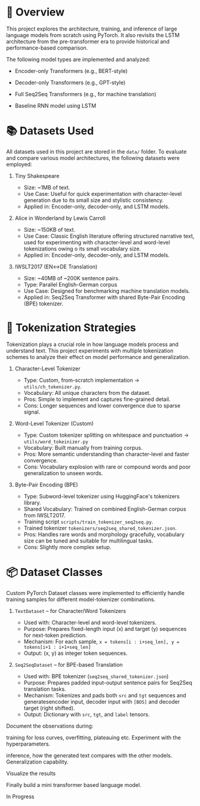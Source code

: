 # 📌 Overview
This project explores the architecture, training, and inference of large language models from scratch using PyTorch. It also revisits the LSTM architecture from the pre-transformer era to provide historical and performance-based comparison.

The following model types are implemented and analyzed:

* Encoder-only Transformers (e.g., BERT-style)

* Decoder-only Transformers (e.g., GPT-style)

* Full Seq2Seq Transformers (e.g., for machine translation)

* Baseline RNN model using LSTM

# 📚 Datasets Used
All datasets used in this project are stored in the `data/` folder.
To evaluate and compare various model architectures, the following datasets were employed:

1. Tiny Shakespeare
    - Size: ~1MB of text.
    - Use Case: Useful for quick experimentation with character-level generation due to its small size and stylistic consistency.
    - Applied in: Encoder-only, decoder-only, and LSTM models.

2. Alice in Wonderland by Lewis Carroll
    - Size: ~150KB of text.
    - Use Case: Classic English literature offering structured narrative text, used for experimenting with character-level and word-level tokenizations owing o its small vocabulary size.
    - Applied in: Encoder-only, decoder-only, and LSTM models.

3. IWSLT2017 (EN↔DE Translation)
    - Size: ~40MB of ~200K sentence pairs.
    - Type: Parallel English-German corpus
    - Use Case: Designed for benchmarking machine translation models.
    - Applied in: Seq2Seq Transformer with shared Byte-Pair Encoding (BPE) tokenizer.

# 🧩 Tokenization Strategies
Tokenization plays a crucial role in how language models process and understand text. This project experiments with multiple tokenization schemes to analyze their effect on model performance and generalization.

1. Character-Level Tokenizer
    - Type: Custom, from-scratch implementation -> `utils/ch_tokenizer.py`.
    - Vocabulary: All unique characters from the dataset.
    - Pros: Simple to implement and captures fine-grained detail.
    - Cons: Longer sequences and lower convergence due to sparse signal.

2. Word-Level Tokenizer (Custom)
    - Type: Custom tokenizer splitting on whitespace and punctuation -> `utils/word_tokeinizer.py`
    - Vocabulary: Built manually from training corpus.
    - Pros: More semantic understanding than character-level and faster convergence.
    - Cons: Vocabulary explosion with rare or compound words and poor generalization to unseen words.

3. Byte-Pair Encoding (BPE)
    - Type: Subword-level tokenizer using HuggingFace's tokenizers library.
    - Shared Vocabulary: Trained on combined English-German corpus from IWSLT2017.
    - Training script `scripts/train_tokenizer_seq2seq.py`.
    - Trained tokenizer `tokenizers/seq2seq_shared_tokenizer.json`.
    - Pros: Handles rare words and morphology gracefully, vocabulary size can be tuned and suitable for multilingual tasks.
    - Cons: Slightly more complex setup.

# 📦 Dataset Classes
Custom PyTorch Dataset classes were implemented to efficiently handle training samples for different model-tokenizer combinations.

1. `TextDataset` – for Character/Word Tokenizers
    - Used with: Character-level and word-level tokenizers.
    - Purpose: Prepares fixed-length input (x) and target (y) sequences for next-token prediction.
    - Mechanism: For each sample, `x = tokens[i : i+seq_len], y = tokens[i+1 : i+1+seq_len]`
    - Output: (x, y) as integer token sequences.

2. `Seq2SeqDataset` – for BPE-based Translation
    - Used with: BPE tokenizer (`seq2seq_shared_tokenizer.json`)
    - Purpose: Prepares padded input-output sentence pairs for Seq2Seq translation tasks.
    - Mechanism: Tokenizes and pads both `src` and `tgt` sequences and generatesencoder input, decoder input with `[BOS]` and decoder target (right shifted).
    - Output: Dictionary with `src`, `tgt`, and `label` tensors.

Document the observations during:

  training for loss curves, overfitting, plateauing etc. Experiment with the hyperparameters.
  
  inference, how the generated text compares with the other models. Generalization capability.
  
Visualize the results

Finally build a mini transformer based language model.

In Progress
